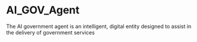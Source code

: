 # AI_GOV_Agent
The AI government agent is an intelligent, digital entity designed to assist in the delivery of government services
